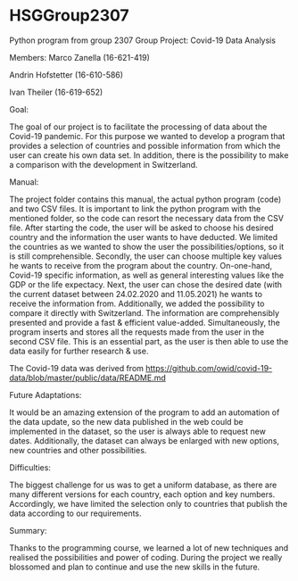 # HSGGroup2307
Python program from group 2307 Group Project: Covid-19 Data Analysis

Members: Marco Zanella (16-621-419)

Andrin Hofstetter (16-610-586)

Ivan Theiler (16-619-652)

Goal:

The goal of our project is to facilitate the processing of data about the Covid-19 pandemic. For this purpose we wanted to develop a program that provides a selection of countries and possible information from which the user can create his own data set. In addition, there is the possibility to make a comparison with the development in Switzerland.

Manual:

The project folder contains this manual, the actual python program (code) and two CSV files. It is important to link the python program with the mentioned folder, so the code can resort the necessary data from the CSV file. After starting the code, the user will be asked to choose his desired country and the information the user wants to have deducted. We limited the countries as we wanted to show the user the possibilities/options, so it is still comprehensible. Secondly, the user can choose multiple key values he wants to receive from the program about the country. On-one-hand, Covid-19 specific information, as well as general interesting values like the GDP or the life expectacy. Next, the user can chose the desired date (with the current dataset between 24.02.2020 and 11.05.2021) he wants to receive the information from. Additionally, we added the possibility to compare it directly with Switzerland. The information are comprehensibly presented and provide a fast & efficient value-added. Simultaneously, the program inserts and stores all the requests made from the user in the second CSV file. This is an essential part, as the user is then able to use the data easily for further research & use.

The Covid-19 data was derived from https://github.com/owid/covid-19-data/blob/master/public/data/README.md

Future Adaptations:

It would be an amazing extension of the program to add an automation of the data update, so the new data published in the web could be implemented in the dataset, so the user is always able to request new dates. Additionally, the dataset can always be enlarged with new options, new countries and other possibilities.

Difficulties:

The biggest challenge for us was to get a uniform database, as there are many different versions for each country, each option and key numbers. Accordingly, we have limited the selection only to countries that publish the data according to our requirements.

Summary:

Thanks to the programming course, we learned a lot of new techniques and realised the possibilities and power of coding. During the project we really blossomed and plan to continue and use the new skills in the future.
